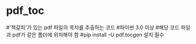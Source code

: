 # pdf_toc
#'책갈피'가 있는 pdf 파일의 목차를 추출하는 코드
#파이썬 3.0 이상
#해당 코드 파일과 pdf가 같은 폴더에 위치해야 함
#pip install -U pdf.tocgen 설치 필수

